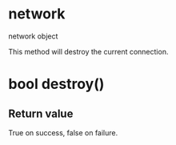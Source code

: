 # network

network object


This method will destroy the current connection.

# bool destroy()

## Return value

True on success, false on failure.
